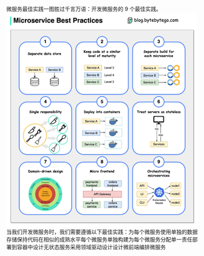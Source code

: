 微服务最佳实践一图胜过千言万语：开发微服务的 9 个最佳实践。![](../images/microservice-best-practices.jpeg)当我们开发微服务时，我们需要遵循以下最佳实践：为每个微服务使用单独的数据存储保持代码在相似的成熟水平每个微服务单独构建为每个微服务分配单一责任部署到容器中设计无状态服务采用领域驱动设计设计微前端编排微服务